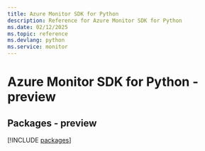 ```yaml
---
title: Azure Monitor SDK for Python
description: Reference for Azure Monitor SDK for Python
ms.date: 02/12/2025
ms.topic: reference
ms.devlang: python
ms.service: monitor
---
```

# Azure Monitor SDK for Python - preview
## Packages - preview
[!INCLUDE [packages](monitor-index.md)]